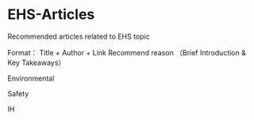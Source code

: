# EHS-Articles
Recommended articles related to EHS topic

Format：
Title + Author + Link
Recommend reason （Brief Introduction & Key Takeaways）

Environmental

Safety

IH
